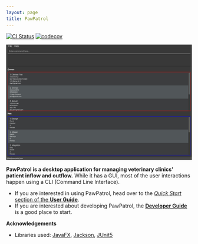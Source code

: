 ```yaml
---
layout: page
title: PawPatrol
---
```


[![CI Status](https://github.com/se-edu/addressbook-level3/workflows/Java%20CI/badge.svg)](https://github.com/se-edu/addressbook-level3/actions)
[![codecov](https://codecov.io/gh/se-edu/addressbook-level3/branch/master/graph/badge.svg)](https://codecov.io/gh/se-edu/addressbook-level3)

![Ui](images/Ui.jpeg)

**PawPatrol is a desktop application for managing veterinary clinics' patient inflow and outflow.** While it has a GUI, most of the user interactions happen using a CLI (Command Line Interface).

* If you are interested in using PawPatrol, head over to the [_Quick Start_ section of the **User Guide**](UserGuide.html#quick-start).
* If you are interested about developing PawPatrol, the [**Developer Guide**](DeveloperGuide.html) is a good place to start.


**Acknowledgements**

* Libraries used: [JavaFX](https://openjfx.io/), [Jackson](https://github.com/FasterXML/jackson), [JUnit5](https://github.com/junit-team/junit5)
